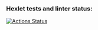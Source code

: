 ### Hexlet tests and linter status:
[![Actions Status](https://github.com/Lasterius/frontend-project-12/actions/workflows/hexlet-check.yml/badge.svg)](https://github.com/Lasterius/frontend-project-12/actions)